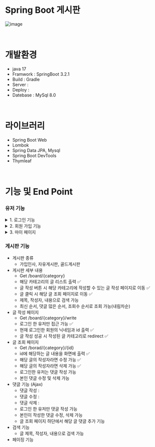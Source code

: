 # Spring Boot 게시판

![image](https://github.com/dongyeop00/Board_Project/assets/117625978/eeb47e7a-d57e-4ca3-b562-7405e6db14db)

<br>

# 개발환경
- java 17
- Framwork : SpringBoot 3.2.1
- Build : Gradle 
- Server :
- Deploy :
- Datebase : MySql 8.0

<br>

# 라이브러리
- Spring Boot Web
- Lombok
- Spring Data JPA, Mysql
- Spring Boot DevTools
- Thymleaf

<br>

#  기능 및 End Point
### 유저 기능

<details>
  <summary> 1. 로그인 기능 </summary>

- Post /index
- 로그인 성공 시 index 페이지 rediect 후 닉네임으로 변환
- ![image](https://github.com/dongyeop00/Board_Project/assets/117625978/349d51d3-11fb-45de-bc6e-20a553780af2) <br>
- ![image](https://github.com/dongyeop00/Board_Project/assets/117625978/c3d68b50-8fea-4a68-82a4-f821dfa0e1c0)
</details>

<details>
  <summary> 2. 회원 가입 기능</summary>

- Post /user/save
- 이메일, 닉네임이 중복되면 회원가입 불가
- ![image](https://github.com/dongyeop00/Board_Project/assets/117625978/1ca5be4d-8e22-46ed-835a-9ef889e6e91a)

</details>

<details>
 <summary> 3. 마이 페이지</summary>

- Get /member/detail/{id}
- 회원 탈퇴 기능 
- 비밀번호 변경 기능 
- 회원 별 게시한 게시글 확인 가능 
- 회원 별 게시한 댓글 확인 가능
- ![image](https://github.com/dongyeop00/Board_Project/assets/117625978/f5b8b02c-9efd-4365-9d24-e024185eeb1c)
- ![image](https://github.com/dongyeop00/Board_Project/assets/117625978/59c41338-fc0e-4a34-a228-da36f3764f73)
- ![image](https://github.com/dongyeop00/Board_Project/assets/117625978/1cae57f9-3972-4ced-9b68-ac44554f1ad1)
</details>


### 게시판 기능
- 게시판 종류
  - 가입인사, 자유게시판, 골드게시판
- 게시판 세부 내용
  - Get /board/{category}
  - 해당 카테고리의 글 리스트 출력 ✅
  - 글 작성 버튼 시 해당 카테고리에 작성할 수 있는 글 작성 페이지로 이동 ✅
  - 글 클릭 시 해당 글 조회 페이지로 이동 ✅
  - 제목, 작성자, 내용으로 검색 가능
  - 최신 순서, 댓글 많은 순서, 조회수 순서로 조회 가능(내림차순)
- 글 작성 페이지
  - Get /board/{category}/write
  - 로그인 한 유저만 접근 가능 ✅
  - 현재 로그인한 회원의 닉네임과 id 출력 ✅
  - 글 작성 성공 시 작성된 글 카테고리로 redirect ✅
- 글 조회 페이지
  - Get /borad/{category}/{id}
  - id에 해당하는 글 내용을 화면에 출력 ✅
  - 해당 글의 작성자라면 수정 가능 ✅
  - 해당 글의 작성자라면 삭제 가능 ✅
  - 로그인한 유저는 댓글 작성 가능
  - 본인 댓글 수정 및 삭제 가능
- 댓글 기능 (Ajax)
  - 댓글 작성 :
  - 댓글 수정 :
  - 댓글 삭제 :
  - 로그인 한 유저만 댓글 작성 가능
  - 본인이 작성한 댓글 수정, 삭제 가능
  - 글 조회 페이지 하단에서 해당 글 댓글 추가 기능
- 검색 기능
  - 글 제목, 작성자, 내용으로 검색 가능
- 페이징 기능
  
